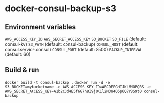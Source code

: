 # docker-consul-backup-s3

## Environment variables

`AWS_ACCESS_KEY_ID`
`AWS_SECRET_ACCESS_KEY`
`S3_BUCKET`
`S3_FILE` (default: consul-kv)
`S3_PATH` (default: consul-backup)
`CONSUL_HOST` (default: consul.service.consul)
`CONSUL_PORT` (default: 8500)
`BACKUP_INTERVAL` (default: 60)

## Build & run

`docker build -t consul-backup .`
`docker run -d -e S3_BUCKET=mybucketname -e AWS_ACCESS_KEY_ID=ABCDEFGHIJKLMNOPQRS -e AWS_SECRET_ACCESS_KEY=A1b2C3d4E5f6G7h8I9j0K1l2M3n4O5p6Q7r8S9t0 consul-backup`

